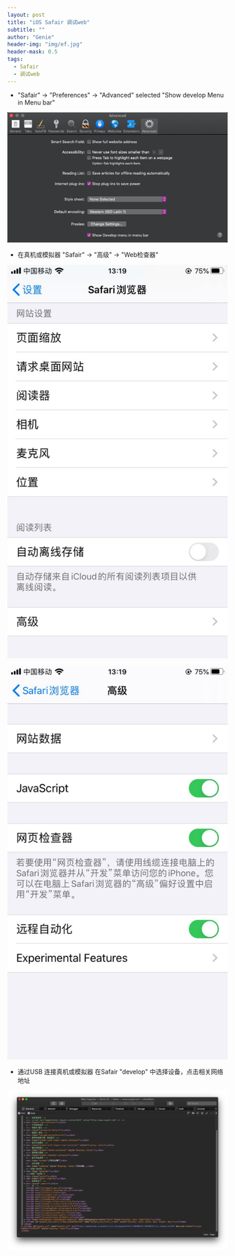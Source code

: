 ```yaml
---
layout: post
title: "iOS Safair 调试web"
subtitle: ""
author: "Genie"
header-img: "img/ef.jpg"
header-mask: 0.5
tags:
  - Safair
  - 调试web
---
```


* "Safair" -> "Preferences" -> "Advanced" selected "Show develop Menu in Menu bar"

![1](img/safaiweb/WX20200423-132126.png)

* 在真机或模拟器 "Safair" -> "高级" -> "Web检查器"

![2](img/safaiweb/WechatIMG169.jpeg)

![3](img/safaiweb/WechatIMG170.jpeg)

* 通过USB 连接真机或模拟器 在Safair "develop" 中选择设备，点击相关网络地址

![4](img/safaiweb/Foxmail20200423012625.png)


